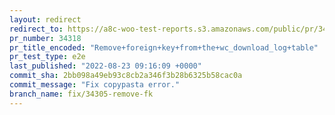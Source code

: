 ```yaml
---
layout: redirect
redirect_to: https://a8c-woo-test-reports.s3.amazonaws.com/public/pr/34318/e2e/index.html
pr_number: 34318
pr_title_encoded: "Remove+foreign+key+from+the+wc_download_log+table"
pr_test_type: e2e
last_published: "2022-08-23 09:16:09 +0000"
commit_sha: 2bb098a49eb93c8cb2a346f3b28b6325b58cac0a
commit_message: "Fix copypasta error."
branch_name: fix/34305-remove-fk
---
```


